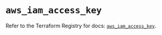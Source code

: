 # `aws_iam_access_key`

Refer to the Terraform Registry for docs: [`aws_iam_access_key`](https://registry.terraform.io/providers/hashicorp/aws/4.67.0/docs/resources/iam_access_key).
